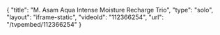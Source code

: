 {
    "title": "M. Asam Aqua Intense Moisture Recharge Trio",
    "type": "solo",
    "layout": "iframe-static",
    "videoId": "112366254",
    "url": "\/tvpembed\/112366254"
}
